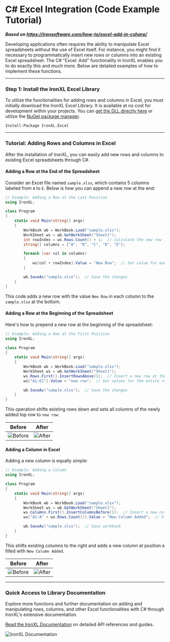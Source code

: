 # C# Excel Integration (Code Example Tutorial)

***Based on <https://ironsoftware.com/how-to/excel-add-in-csharp/>***


Developing applications often requires the ability to manipulate Excel spreadsheets without the use of Excel itself. For instance, you might find it necessary to programmatically insert new rows or columns into an existing Excel spreadsheet. The C# "Excel: Add" functionality in IronXL enables you to do exactly this and much more. Below are detailed examples of how to implement these functions.

---

### Step 1: Install the IronXL Excel Library

To utilize the functionalities for adding rows and columns in Excel, you must initially download the IronXL Excel Library. It is available at no cost for development within your projects. You can [get the DLL directly here](https://ironsoftware.com/csharp/excel/packages/IronXL.Package.For.Add.Excel.Csharp.zip) or utilize the [NuGet package manager](https://www.nuget.org/packages/IronXL.Excel).

```shell
Install-Package IronXL.Excel
```

---

### Tutorial: Adding Rows and Columns in Excel

After the installation of IronXL, you can easily add new rows and columns to existing Excel spreadsheets through C#.

#### Adding a Row at the End of the Spreadsheet

Consider an Excel file named `sample.xlsx`, which contains 5 columns labeled from `A` to `E`. Below is how you can append a new row at the end:

```csharp
// Example: Adding a Row at the Last Position
using IronXL;

class Program
{
    static void Main(string[] args)
    {
        WorkBook wb = WorkBook.Load("sample.xlsx");
        WorkSheet ws = wb.GetWorkSheet("Sheet1");
        int rowIndex = ws.Rows.Count() + 1;  // Calculate the new row index
        string[] columns = {"A", "B", "C", "D", "E"};

        foreach (var col in columns)
        {
            ws[col + rowIndex].Value = "New Row";  // Set value for each column in the new row
        }

        wb.SaveAs("sample.xlsx");  // Save the changes
    }
}
```

This code adds a new row with the value `New Row` in each column to the `sample.xlsx` at the bottom.

#### Adding a Row at the Beginning of the Spreadsheet

Here's how to prepend a new row at the beginning of the spreadsheet:

```csharp
// Example: Adding a Row at the First Position
using IronXL;

class Program
{
    static void Main(string[] args)
    {
        WorkBook wb = WorkBook.Load("sample.xlsx");
        WorkSheet ws = wb.GetWorkSheet("Sheet1");
        ws.Rows.First().InsertRowsAbove(1);  // Insert a new row at the very top
        ws["A1:E1"].Value = "new row";  // Set values for the entire row

        wb.SaveAs("sample.xlsx");  // Save the changes
    }
}
```

This operation shifts existing rows down and sets all columns of the newly added top row to `new row`.

|Before|After|
|:---:|:---:|
|![Before](https://ironsoftware.com/img/faq/excel/excel-add-in-csharp/before2.png)|![After](https://ironsoftware.com/img/faq/excel/excel-add-in-csharp/after2.png)|

#### Adding a Column in Excel

Adding a new column is equally simple:

```csharp
// Example: Adding a Column
using IronXL;

class Program
{
    static void Main(string[] args)
    {
        WorkBook wb = WorkBook.Load("sample.xlsx");
        WorkSheet ws = wb.GetWorkSheet("Sheet1");
        ws.Columns.First().InsertColumnsBefore(1);  // Insert a new column before the first
        ws["A1:A" + ws.Rows.Count()].Value = "New Column Added";  // Fill the new column

        wb.SaveAs("sample.xlsx");  // Save workbook
    }
}
```

This shifts existing columns to the right and adds a new column at position `A` filled with `New Column Added`.

|Before|After|
|:---:|:---:|
|![Before](https://ironsoftware.com/img/faq/excel/excel-add-in-csharp/before1.png)|![After](https://ironsoftware.com/img/faq/excel/excel-add-in-csharp/after1.png)|

---

### Quick Access to Library Documentation

Explore more functions and further documentation on adding and manipulating rows, columns, and other Excel functionalities with C# through IronXL's extensive documentation.

[Read the IronXL Documentation](https://ironsoftware.com/csharp/excel/object-reference/api/) on detailed API references and guides.

![IronXL Documentation](https://ironsoftware.com/img/svgs/documentation.svg)